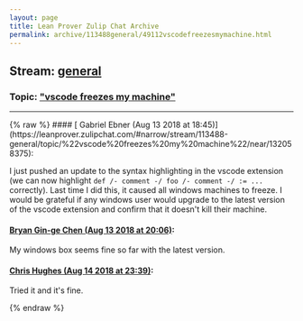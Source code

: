 ```yaml
---
layout: page
title: Lean Prover Zulip Chat Archive 
permalink: archive/113488general/49112vscodefreezesmymachine.html
---
```


## Stream: [general](https://leanprover-community.github.io/archive/113488general/index.html)
### Topic: ["vscode freezes my machine"](https://leanprover-community.github.io/archive/113488general/49112vscodefreezesmymachine.html)

---

<base href="https://leanprover.zulipchat.com">
{% raw %}
#### [ Gabriel Ebner (Aug 13 2018 at 18:45)](https://leanprover.zulipchat.com/#narrow/stream/113488-general/topic/%22vscode%20freezes%20my%20machine%22/near/132058375):
<p>I just pushed an update to the syntax highlighting in the vscode extension (we can now highlight <code>def /- comment -/ foo /- comment -/ := ...</code> correctly).  Last time I did this, it caused all windows machines to freeze.  I would be grateful if any windows user would upgrade to the latest version of the vscode extension and confirm that it doesn't kill their machine.</p>

#### [ Bryan Gin-ge Chen (Aug 13 2018 at 20:06)](https://leanprover.zulipchat.com/#narrow/stream/113488-general/topic/%22vscode%20freezes%20my%20machine%22/near/132062433):
<p>My windows box seems fine so far with the latest version.</p>

#### [ Chris Hughes (Aug 14 2018 at 23:39)](https://leanprover.zulipchat.com/#narrow/stream/113488-general/topic/%22vscode%20freezes%20my%20machine%22/near/132138469):
<p>Tried it and it's fine.</p>


{% endraw %}
